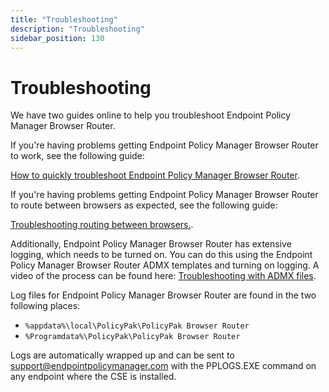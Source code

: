 ```yaml
---
title: "Troubleshooting"
description: "Troubleshooting"
sidebar_position: 130
---
```


# Troubleshooting

We have two guides online to help you troubleshoot Endpoint Policy Manager Browser Router.

If you're having problems getting Endpoint Policy Manager Browser Router to work, see the following
guide:

[How to quickly troubleshoot Endpoint Policy Manager Browser Router](/docs/endpointpolicymanager/browserrouter/knowledgebase/troubleshooting/quick.md).

If you're having problems getting Endpoint Policy Manager Browser Router to route between browsers
as expected, see the following guide:

[Troubleshooting routing between browsers.](/docs/endpointpolicymanager/browserrouter/knowledgebase/troubleshooting/betweenbrowsers.md).

Additionally, Endpoint Policy Manager Browser Router has extensive logging, which needs to be turned
on. You can do this using the Endpoint Policy Manager Browser Router ADMX templates and turning on
logging. A video of the process can be found here:
[Troubleshooting with ADMX files](/docs/endpointpolicymanager/gettingstarted/misc/videos/troubleshooting/admxfiles.md).

Log files for Endpoint Policy Manager Browser Router are found in the two following places:

- `%appdata%\local\PolicyPak\PolicyPak Browser Router`
- `%Programdata%\PolicyPak\PolicyPak Browser Router`

Logs are automatically wrapped up and can be sent to
[support@endpointpolicymanager.com](https://docs.microsoft.com/en-us/internet-explorer/ie11-deploy-guide/what-is-enterprise-mode)
with the PPLOGS.EXE command on any endpoint where the CSE is installed.

